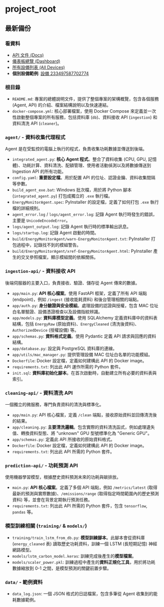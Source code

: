 # project_root
## 最新備份

### 看資料
* [API 文件 (Docs)](http://172.21.208.1:8000/docs)
* [儀表板總覽 (Dashboard)](http://172.21.208.1:8000/admin/dashboard)
* [所有設備列表 (All Devices)](http://172.21.208.1:8000/admin/devices-simple)
* **個別設備範例**: [設備 233497587702774](http://172.21.208.1:8000/admin/device/233497587702774)

### **根目錄**

* `README.md`: 專案的總體說明文件，提供了整個專案的架構概覽，包含各個服務 (Agent, API) 的介紹、檔案結構說明以及快速連結。
* `docker-compose.yml`: 核心部署檔案，使用 Docker Compose 來定義並一次性啟動整個專案的所有服務，包括資料庫 (`db`)、資料接收 API (`ingestion`) 和資料清洗 API (`cleaner`)。

### **`agent/` - 資料收集代理程式**

Agent 是在受監控的電腦上執行的程式，負責收集功耗數據並傳送到後端。

* `integrated_agent.py`: **核心 Agent 程式**。整合了資料收集 (CPU, GPU, 記憶體)、功耗計算、資料清洗、配額管理、使用者活動偵測以及將數據傳送到 Ingestion API 的所有功能。
* `config.yaml`: **重要設定檔**。用於配置 API 的位址、認證金鑰、資料收集間隔等參數。
* `build_agent_exe.bat`: Windows 批次檔，用於將 Python 腳本 (`integrated_agent.py`) 打包成獨立的 `.exe` 執行檔。
* `EnergyMonitorAgent.spec`: PyInstaller 的設定檔，定義了如何打包 `.exe` 執行檔的詳細規則。
* `agent_error.log` / `logs/agent_error.log`: 記錄 Agent 執行時發生的錯誤，主要是 `UnicodeEncodeError`。
* `logs/agent_output.log`: 記錄 Agent 執行時的標準輸出訊息。
* `logs/startup.log`: 記錄 Agent 啟動的時間。
* `build/EnergyMonitorAgent/warn-EnergyMonitorAgent.txt`: PyInstaller 打包過程中，記錄找不到的模組警告。
* `build/EnergyMonitorAgent/xref-EnergyMonitorAgent.html`: PyInstaller 產生的交叉參照檔案，顯示模組間的依賴關係。

### **`ingestion-api/` - 資料接收 API**

後端伺服器的主要入口，負責接收、驗證、儲存從 Agent 傳來的數據。

* `app/main.py`: **API 核心檔案**。使用 FastAPI 框架，定義了所有 API 端點 (endpoint)，例如 `/ingest` (接收能耗資料) 和後台管理相關的端點。
* `app/auth.py`: **身分驗證與安全模組**。處理設備的認證與授權，包含 MAC 位址白名單驗證、設備憑證檢查以及設備指紋辨識。
* `app/models.py`: **資料庫模型定義**。使用 SQLAlchemy 定義資料庫中的資料表結構，包括 `EnergyRaw` (原始資料)、`EnergyCleaned` (清洗後資料)、`AuthorizedDevice` (授權設備) 等。
* `app/schemas.py`: **資料格式定義**。使用 Pydantic 定義 API 請求與回應的資料結構。
* `app/database.py`: 設定與 PostgreSQL 資料庫的連線。
* `app/utils/mac_manager.py`: 提供管理設備 MAC 位址白名單的功能模組。
* `Dockerfile`: Docker 設定檔，定義如何建構此 API 的 Docker image。
* `requirements.txt`: 列出此 API 運作所需的 Python 套件。
* `init.sql`: **資料庫初始化腳本**。在首次啟動時，自動建立所有必要的資料表與索引。

### **`cleaning-api/` - 資料清洗 API**

一個獨立的微服務，專門負責資料的清洗與標準化。

* `app/main.py`: API 核心檔案，定義 `/clean` 端點，接收原始資料並回傳清洗後的結果。
* `app/cleaning.py`: **主要清洗邏輯**。包含實際的資料清洗函式，例如處理遺失值、轉換資料型態、將 "unknown" GPU 型號標準化為 "Generic GPU"。
* `app/schemas.py`: 定義此 API 所接收的原始資料格式。
* `Dockerfile`: Docker 設定檔，定義如何建構此 API 的 Docker image。
* `requirements.txt`: 列出此 API 所需的 Python 套件。

### **`prediction-api/` - 功耗預測 API**

使用機器學習模型，根據歷史資料預測未來的功耗與碳排放。

* `main.py`: **API 核心檔案**。定義了多個 API 端點，例如 `/metrics/latest` (取得最新的預測與實際數據)、`/emissions/range` (取得指定時間範圍內的歷史預測資料) 等，並會在背景定期執行預測任務。
* `requirements.txt`: 列出此 API 所需的 Python 套件，包含 `tensorflow`, `pandas` 等。

### **模型訓練相關 (`training/` & `models/`)**

* `training/train_lstm_from_db.py`: **模型訓練腳本**。此腳本會從資料庫 (`energy_cleaned` 表) 讀取歷史功耗資料，訓練一個 LSTM (長短期記憶) 神經網路模型。
* `models/lstm_carbon_model.keras`: 訓練完成後產生的**模型檔案**。
* `models/scaler_power.pkl`: 訓練過程中產生的**資料正規化工具**，用於將功耗數據縮放到 0-1 之間，是模型預測的關鍵前置步驟。

### **`data/` - 範例資料**

* `data_log.json`: 一個 JSON 格式的日誌檔案，包含多筆從 Agent 收集到的能耗數據範例。
